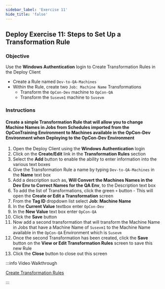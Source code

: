 ```yaml
---
sidebar_label: 'Exercise 11'
hide_title: 'false'
---
```


## Deploy Exercise 11: Steps to Set Up a Transformation Rule

### Objective

Use the **Windows Authentication** login to Create Transformation Rules in the Deploy Client

- Create a Rule named ```Dev-to-QA-Machines```
- Within the Rule, create two ```Job: Machine Name``` Transformations
  - Transform the ```OpCon-Dev``` machine to ```OpCon-QA```
  - Transform the ```Susevm1``` machine to ```Susevm```

### Instructions

#### Create a simple Transformation Rule that will allow you to change Machine Names in Jobs from Schedules imported from the OpConTraining Environment to Machines available in the OpCon-Dev Environment when Deploying to the OpCon-Dev Environment

1.	Open the Deploy Client using the **Windows Authentication** login
2.  Click on the **Create/Edit** link in the **Transformation Rules** section
3.	Select the **Add** button to enable the ability to enter information into the various text boxes
4.	Give the Transformation Rule a name by typing ```Dev-to-QA-Machines``` in the **Name** text box
5.	Add a description such as, **Will Convert the Machines Names in the Dev Env to Correct Names for the QA Env**, to the Description text box
6.	To add the list of Transformations, click the green ```+``` button - This will open the **Create or Edit a Transformation** screen
7.	From the **Tag ID** dropdown list select **Job: Machine Name**
8.	In the **Current Value** textbox enter ```OpCon-Dev```
9.	In the **New Value** text box enter ```OpCon-QA```
10.	Click the **Save** button
11.	Now add a second transformation that will transform the Machine Name in Jobs that have a Machine Name of ```Susevm1``` to the Machine Name available in the ```OpCon-QA``` Environment which is ```Susevm```
12.	Once the second Transformation has been created, click the **Save** button on the **View or Edit Transformation Rules** screen to save this new Rule
13.	Click the **Close** button to close out this screen

:::info Video Walkthrough

[Create Transformation Rules](../static/imgdeploy/Deploy_CreateTransformationRules.mp4)

:::
